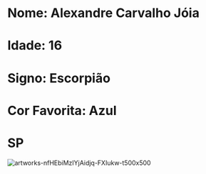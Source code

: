 # Nome: Alexandre Carvalho Jóia
# Idade: 16
# Signo: Escorpião
# Cor Favorita: Azul
# SP
![artworks-nfHEbiMzIYjAidjq-FXIukw-t500x500](https://github.com/alexandrejoia/meu-perfil/assets/169899852/e4ce5b15-8f33-452e-b30c-3a4fb58a8a83)
